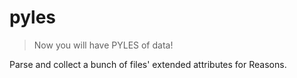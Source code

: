 # pyles

> Now you will have PYLES of data!

Parse and collect a bunch of files' extended attributes for Reasons.
